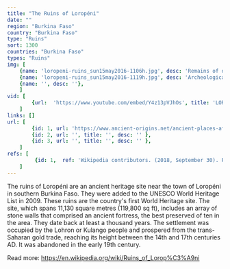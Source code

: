 ```yaml
---
title: "The Ruins of Loropéni"
date: ""
region: "Burkina Faso"
country: "Burkina Faso" 
type: "Ruins"
sort: 1300
countries: "Burkina Faso"
types: "Ruins"
img: [
    {name: 'loropeni-ruins_sun15may2016-1106h.jpg', desc: 'Remains of defensive walls, May 2016'},
    {name: 'loropeni-ruins_sun15may2016-1119h.jpg', desc: 'Archeological excavations at the ruins, May 2016'},
    {name: '', desc: ''},
    ]
vid: [
        {url:  'https://www.youtube.com/embed/Y4z13pVJhOs', title: 'LOROPENI ruins - lost cities of burkina faso'}
    ]
links: []
url: [
        {id: 1, url: 'https://www.ancient-origins.net/ancient-places-africa/ruins-loropeni-0011179', title: 'Ruins of Loropeni Shed Light on Ancient Gold Trade and Are Thought to Hold More Mysteries', desc: ' It is widely accepted that the Loropeni was connected to the Trans-Saharan gold trade that lasted from the 7 th to the 17 th centuries AD. The lands of Sub-Saharan Africa were rich in gold and this precious metal was sought after by the rulers of the states around the Mediterranean. Salt was exchanged for this gold and the trade between Sub-Saharan Africa and Mediterranean brought great wealth to those along its trade route. Consequently, the region saw the flourishing of a network of settlements as well as the rise of several powerful states during that period. The 7 th century, for instance, saw the rise of the Ghana Empire while the Mali Empire came to power during the 13 th century.' },
        {id: 2, url: '', title: '', desc: '' },
        {id: 3, url: '', title: '', desc: '' },
    ]
refs: [
         {id: 1,  ref: 'Wikipedia contributors. (2018, September 30). Ruins of Loropéni. In Wikipedia, The Free Encyclopedia. Retrieved 21:14, February 3, 2019, from ', url: 'https://en.wikipedia.org/w/index.php?title=Ruins_of_Lorop%C3%A9ni&oldid=861861413'}
    ]
---
```

The ruins of Loropéni are an ancient heritage site near the town of Loropéni in southern Burkina Faso. They were added to the UNESCO World Heritage List in 2009. These ruins are the country's first World Heritage site. The site, which spans 11,130 square metres (119,800 sq ft), includes an array of stone walls that comprised an ancient fortress, the best preserved of ten in the area. They date back at least a thousand years. The settlement was occupied by the Lohron or Kulango people and prospered from the trans-Saharan gold trade, reaching its height between the 14th and 17th centuries AD. It was abandoned in the early 19th century.

Read more:
https://en.wikipedia.org/wiki/Ruins_of_Lorop%C3%A9ni
